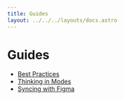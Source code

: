 ```yaml
---
title: Guides
layout: ../../../layouts/docs.astro
---
```


# Guides

- [Best Practices](/docs/guides/best-practices/)
- [Thinking in Modes](/docs/guides/modes)
- [Syncing with Figma](/docs/guides/figma)
